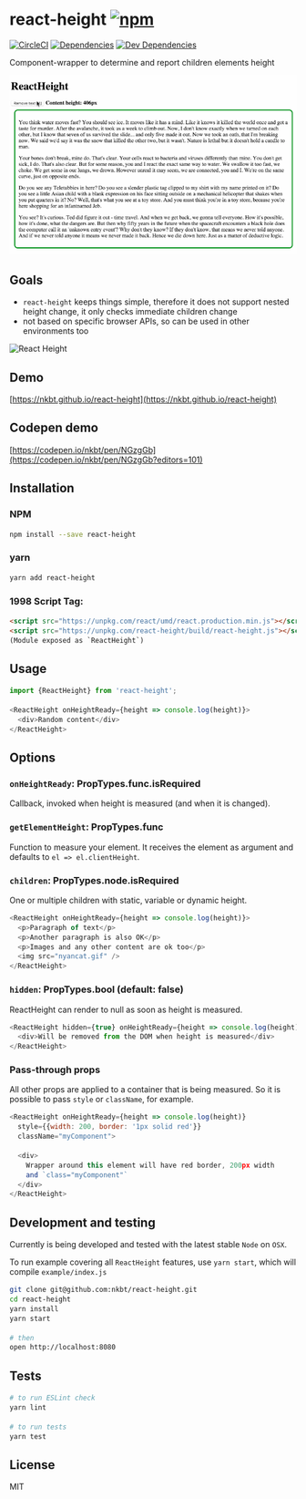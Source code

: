 # react-height [![npm](https://img.shields.io/npm/v/react-height.svg?style=flat-square)](https://www.npmjs.com/package/react-height)

[![CircleCI](https://img.shields.io/circleci/project/nkbt/react-height.svg?style=flat-square&label=build)](https://circleci.com/gh/nkbt/react-height)
[![Dependencies](https://img.shields.io/david/nkbt/react-height.svg?style=flat-square)](https://david-dm.org/nkbt/react-height)
[![Dev Dependencies](https://img.shields.io/david/dev/nkbt/react-height.svg?style=flat-square)](https://david-dm.org/nkbt/react-height#info=devDependencies)

Component-wrapper to determine and report children elements height

![React Height](./example/react-height.gif)


## Goals

- `react-height` keeps things simple, therefore it does not support nested height change, it only checks immediate children change
- not based on specific browser APIs, so can be used in other environments too

![React Height](src/example/react-height.gif)

## Demo

[https://nkbt.github.io/react-height](https://nkbt.github.io/react-height)

## Codepen demo

[https://codepen.io/nkbt/pen/NGzgGb](https://codepen.io/nkbt/pen/NGzgGb?editors=101)

## Installation

### NPM

```sh
npm install --save react-height
```

### yarn

```sh
yarn add react-height 
```

### 1998 Script Tag:
```html
<script src="https://unpkg.com/react/umd/react.production.min.js"></script>
<script src="https://unpkg.com/react-height/build/react-height.js"></script>
(Module exposed as `ReactHeight`)
```


## Usage
```js
import {ReactHeight} from 'react-height';

<ReactHeight onHeightReady={height => console.log(height)}>
  <div>Random content</div>
</ReactHeight>
```

## Options


### `onHeightReady`: PropTypes.func.isRequired

Callback, invoked when height is measured (and when it is changed).

### `getElementHeight`: PropTypes.func

Function to measure your element. It receives the element as argument and defaults to `el => el.clientHeight`.

### `children`: PropTypes.node.isRequired

One or multiple children with static, variable or dynamic height.

```js
<ReactHeight onHeightReady={height => console.log(height)}>
  <p>Paragraph of text</p>
  <p>Another paragraph is also OK</p>
  <p>Images and any other content are ok too</p>
  <img src="nyancat.gif" />
</ReactHeight>
```


### `hidden`: PropTypes.bool (default: false)

ReactHeight can render to null as soon as height is measured.

```js
<ReactHeight hidden={true} onHeightReady={height => console.log(height)}>
  <div>Will be removed from the DOM when height is measured</div>
</ReactHeight>
```

### Pass-through props

All other props are applied to a container that is being measured. So it is possible to pass `style` or `className`, for example.

```js
<ReactHeight onHeightReady={height => console.log(height)}
  style={{width: 200, border: '1px solid red'}}
  className="myComponent">

  <div>
    Wrapper around this element will have red border, 200px width
    and `class="myComponent"`
  </div>
</ReactHeight>
```



## Development and testing

Currently is being developed and tested with the latest stable `Node` on `OSX`.

To run example covering all `ReactHeight` features, use `yarn start`, which will compile `example/index.js`

```bash
git clone git@github.com:nkbt/react-height.git
cd react-height
yarn install
yarn start

# then
open http://localhost:8080
```

## Tests

```bash
# to run ESLint check
yarn lint

# to run tests
yarn test
```

## License

MIT
